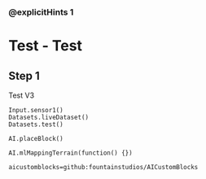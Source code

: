 ### @explicitHints 1

# Test - Test

## Step 1
Test V3

```ghost
Input.sensor1()
Datasets.liveDataset()
Datasets.test()

AI.placeBlock()

AI.mlMappingTerrain(function() {})
```

```package
aicustomblocks=github:fountainstudios/AICustomBlocks
```
